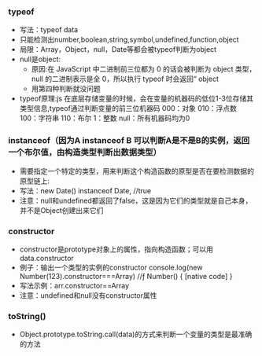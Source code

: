 ### typeof
- 写法：typeof data
- 只能检测出number,boolean,string,symbol,undefined,function,object
- 局限：Array，Object，null，Date等都会被typeof判断为object
- null是object:
  - 原因:在 JavaScript 中二进制前三位都为 0 的话会被判断为 object 类型， 
    null 的二进制表示是全 0，所以执行 typeof 时会返回“ object 
  - 用第四种判断就没问题
- typeof原理:js 在底层存储变量的时候，会在变量的机器码的低位1-3位存储其类型信息,typeof通过判断变量的前三位机器码
    000：对象
    010：浮点数
    100：字符串
    110：布尔
    1：整数
  null：所有机器码均为0

### instanceof（因为A instanceof B 可以判断A是不是B的实例，返回一个布尔值，由构造类型判断出数据类型）
- 需要指定一个特定的类型，用来判断这个构造函数的原型是否在要检测数据的原型链上:
- 写法：new Date() instanceof Date, //true
- 注意：null和undefined都返回了false，这是因为它们的类型就是自己本身，并不是Object创建出来它们

### constructor
- constructor是prototype对象上的属性，指向构造函数；可以用data.constructor
- 例子：输出一个类型的实例的constructor
  console.log(new Number(123).constructor===Array)
  //ƒ Number() { [native code] }
- 写法示例：arr.constructor==Array
- 注意：undefined和null没有constructor属性

### toString()
- Object.prototype.toString.call(data)的方式来判断一个变量的类型是最准确的方法

